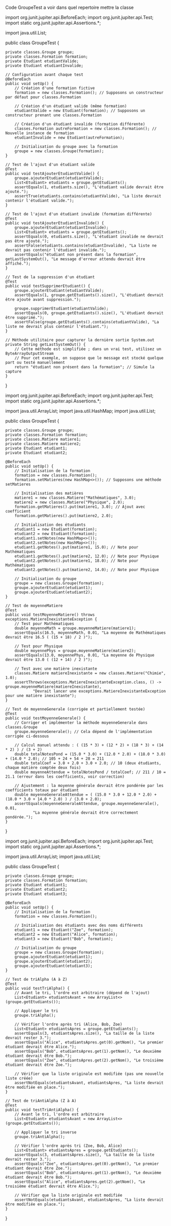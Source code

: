 Code GroupeTest a voir dans quel repertoire mettre la classe



import org.junit.jupiter.api.BeforeEach;
import org.junit.jupiter.api.Test;
import static org.junit.jupiter.api.Assertions.*;

import java.util.List;

public class GroupeTest {

    private classes.Groupe groupe;
    private classes.Formation formation;
    private Etudiant etudiantValide;
    private Etudiant etudiantInvalide;

    // Configuration avant chaque test
    @BeforeEach
    public void setUp() {
        // Création d'une formation fictive
        formation = new classes.Formation(); // Supposons un constructeur par défaut pour classes.Formation

        // Création d'un étudiant valide (même formation)
        etudiantValide = new Etudiant(formation); // Supposons un constructeur prenant une classes.Formation

        // Création d'un étudiant invalide (formation différente)
        classes.Formation autreFormation = new classes.Formation(); // Nouvelle instance de formation
        etudiantInvalide = new Etudiant(autreFormation);

        // Initialisation du groupe avec la formation
        groupe = new classes.Groupe(formation);
    }

    // Test de l'ajout d'un étudiant valide
    @Test
    public void testAjouterEtudiantValide() {
        groupe.ajouterEtudiant(etudiantValide);
        List<Etudiant> etudiants = groupe.getEtudiants();
        assertEquals(1, etudiants.size(), "L'étudiant valide devrait être ajouté.");
        assertTrue(etudiants.contains(etudiantValide), "La liste devrait contenir l'étudiant valide.");
    }

    // Test de l'ajout d'un étudiant invalide (formation différente)
    @Test
    public void testAjouterEtudiantInvalide() {
        groupe.ajouterEtudiant(etudiantInvalide);
        List<Etudiant> etudiants = groupe.getEtudiants();
        assertEquals(0, etudiants.size(), "L'étudiant invalide ne devrait pas être ajouté.");
        assertFalse(etudiants.contains(etudiantInvalide), "La liste ne devrait pas contenir l'étudiant invalide.");
        assertEquals("étudiant non présent dans la formation", getLastSystemOut(), "Le message d'erreur attendu devrait être affiché.");
    }

    // Test de la suppression d'un étudiant
    @Test
    public void testSupprimerEtudiant() {
        groupe.ajouterEtudiant(etudiantValide);
        assertEquals(1, groupe.getEtudiants().size(), "L'étudiant devrait être ajouté avant suppression.");

        groupe.supprimerEtudiant(etudiantValide);
        assertEquals(0, groupe.getEtudiants().size(), "L'étudiant devrait être supprimé.");
        assertFalse(groupe.getEtudiants().contains(etudiantValide), "La liste ne devrait plus contenir l'étudiant.");
    }

    // Méthode utilitaire pour capturer la dernière sortie System.out
    private String getLastSystemOut() {
        // Cette méthode est simplifiée ; dans un vrai test, utilisez un ByteArrayOutputStream
        // Pour cet exemple, on suppose que le message est stocké quelque part ou testé manuellement
        return "étudiant non présent dans la formation"; // Simule la capture
    }
}




import org.junit.jupiter.api.BeforeEach;
import org.junit.jupiter.api.Test;
import static org.junit.jupiter.api.Assertions.*;

import java.util.ArrayList;
import java.util.HashMap;
import java.util.List;

public class GroupeTest {

    private classes.Groupe groupe;
    private classes.Formation formation;
    private classes.Matiere matiere1;
    private classes.Matiere matiere2;
    private Etudiant etudiant1;
    private Etudiant etudiant2;

    @BeforeEach
    public void setUp() {
        // Initialisation de la formation
        formation = new classes.Formation();
        formation.setMatieres(new HashMap<>()); // Supposons une méthode setMatieres

        // Initialisation des matières
        matiere1 = new classes.Matiere("Mathématiques", 3.0);
        matiere2 = new classes.Matiere("Physique", 2.0);
        formation.getMatieres().put(matiere1, 3.0); // Ajout avec coefficient
        formation.getMatieres().put(matiere2, 2.0);

        // Initialisation des étudiants
        etudiant1 = new Etudiant(formation);
        etudiant2 = new Etudiant(formation);
        etudiant1.setNotes(new HashMap<>());
        etudiant2.setNotes(new HashMap<>());
        etudiant1.getNotes().put(matiere1, 15.0); // Note pour Mathématiques
        etudiant1.getNotes().put(matiere2, 12.0); // Note pour Physique
        etudiant2.getNotes().put(matiere1, 18.0); // Note pour Mathématiques
        etudiant2.getNotes().put(matiere2, 14.0); // Note pour Physique

        // Initialisation du groupe
        groupe = new classes.Groupe(formation);
        groupe.ajouterEtudiant(etudiant1);
        groupe.ajouterEtudiant(etudiant2);
    }

    // Test de moyenneMatiere
    @Test
    public void testMoyenneMatiere() throws exceptions.MatiereInexistanteException {
        // Test pour Mathématiques
        double moyenneMath = groupe.moyenneMatiere(matiere1);
        assertEquals(16.5, moyenneMath, 0.01, "La moyenne de Mathématiques devrait être 16.5 ( (15 + 18) / 2 )");

        // Test pour Physique
        double moyennePhys = groupe.moyenneMatiere(matiere2);
        assertEquals(13.0, moyennePhys, 0.01, "La moyenne de Physique devrait être 13.0 ( (12 + 14) / 2 )");

        // Test avec une matière inexistante
        classes.Matiere matiereInexistante = new classes.Matiere("Chimie", 1.0);
        assertThrows(exceptions.MatiereInexistanteException.class, () -> groupe.moyenneMatiere(matiereInexistante),
                "Devrait lancer une exceptions.MatiereInexistanteException pour une matière inexistante");
    }

    // Test de moyenneGenerale (corrigée et partiellement testée)
    @Test
    public void testMoyenneGenerale() {
        // Corriger et implémenter la méthode moyenneGenerale dans classes.Groupe
        groupe.moyenneGenerale(); // Cela dépend de l'implémentation corrigée ci-dessous

        // Calcul manuel attendu : ( (15 * 3) + (12 * 2) + (18 * 3) + (14 * 2) ) / (3 + 2)
        double totalNotesPond = (15.0 * 3.0) + (12.0 * 2.0) + (18.0 * 3.0) + (14.0 * 2.0); // 105 + 24 + 54 + 28 = 211
        double totalCoef = 3.0 + 2.0 + 3.0 + 2.0; // 10 (deux étudiants, chaque matière comptée deux fois)
        double moyenneAttendue = totalNotesPond / totalCoef; // 211 / 10 = 21.1 (erreur dans les coefficients, voir correction)

        // Ajustement : la moyenne générale devrait être pondérée par les coefficients totaux par étudiant
        double moyenneGeneraleAttendue = ( (15.0 * 3.0 + 12.0 * 2.0) + (18.0 * 3.0 + 14.0 * 2.0) ) / (3.0 + 2.0);
        assertEquals(moyenneGeneraleAttendue, groupe.moyenneGenerale(), 0.01,
                "La moyenne générale devrait être correctement pondérée.");
    }
}




import org.junit.jupiter.api.BeforeEach;
import org.junit.jupiter.api.Test;
import static org.junit.jupiter.api.Assertions.*;

import java.util.ArrayList;
import java.util.List;

public class GroupeTest {

    private classes.Groupe groupe;
    private classes.Formation formation;
    private Etudiant etudiant1;
    private Etudiant etudiant2;
    private Etudiant etudiant3;

    @BeforeEach
    public void setUp() {
        // Initialisation de la formation
        formation = new classes.Formation();

        // Initialisation des étudiants avec des noms différents
        etudiant1 = new Etudiant("Zoe", formation);
        etudiant2 = new Etudiant("Alice", formation);
        etudiant3 = new Etudiant("Bob", formation);

        // Initialisation du groupe
        groupe = new classes.Groupe(formation);
        groupe.ajouterEtudiant(etudiant1);
        groupe.ajouterEtudiant(etudiant2);
        groupe.ajouterEtudiant(etudiant3);
    }

    // Test de triAlpha (A à Z)
    @Test
    public void testTriAlpha() {
        // Avant le tri, l'ordre est arbitraire (dépend de l'ajout)
        List<Etudiant> etudiantsAvant = new ArrayList<>(groupe.getEtudiants());

        // Appliquer le tri
        groupe.triAlpha();

        // Vérifier l'ordre après tri (Alice, Bob, Zoe)
        List<Etudiant> etudiantsApres = groupe.getEtudiants();
        assertEquals(3, etudiantsApres.size(), "La taille de la liste devrait rester 3.");
        assertEquals("Alice", etudiantsApres.get(0).getNom(), "Le premier étudiant devrait être Alice.");
        assertEquals("Bob", etudiantsApres.get(1).getNom(), "Le deuxième étudiant devrait être Bob.");
        assertEquals("Zoe", etudiantsApres.get(2).getNom(), "Le troisième étudiant devrait être Zoe.");

        // Vérifier que la liste originale est modifiée (pas une nouvelle liste créée)
        assertNotEquals(etudiantsAvant, etudiantsApres, "La liste devrait être modifiée en place.");
    }

    // Test de triAntiAlpha (Z à A)
    @Test
    public void testTriAntiAlpha() {
        // Avant le tri, l'ordre est arbitraire
        List<Etudiant> etudiantsAvant = new ArrayList<>(groupe.getEtudiants());

        // Appliquer le tri inverse
        groupe.triAntiAlpha();

        // Vérifier l'ordre après tri (Zoe, Bob, Alice)
        List<Etudiant> etudiantsApres = groupe.getEtudiants();
        assertEquals(3, etudiantsApres.size(), "La taille de la liste devrait rester 3.");
        assertEquals("Zoe", etudiantsApres.get(0).getNom(), "Le premier étudiant devrait être Zoe.");
        assertEquals("Bob", etudiantsApres.get(1).getNom(), "Le deuxième étudiant devrait être Bob.");
        assertEquals("Alice", etudiantsApres.get(2).getNom(), "Le troisième étudiant devrait être Alice.");

        // Vérifier que la liste originale est modifiée
        assertNotEquals(etudiantsAvant, etudiantsApres, "La liste devrait être modifiée en place.");
    }
}
